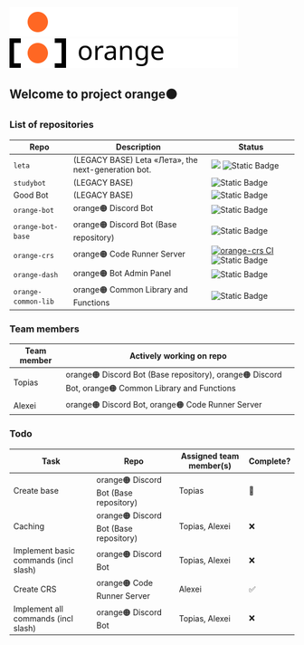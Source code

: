 ![Logo](./images/orange-logo-w.svg#gh-dark-mode-only)
![Logo](./images/orange-logo-b.svg#gh-light-mode-only)

## Welcome to project orange🟠

### List of repositories
| Repo | Description | Status |
| ---- | ----------- | ------ |
| `leta` | (LEGACY BASE) Leta «Лета», the next-generation bot. | ![](https://github.com/Order-332/leta/actions/workflows/main.yml/badge.svg) ![Static Badge](https://img.shields.io/badge/Sunsetting_in_2024-navy) |
| `studybot` | (LEGACY BASE) | ![Static Badge](https://img.shields.io/badge/Archived-orange) |
| Good Bot | (LEGACY BASE) | ![Static Badge](https://img.shields.io/badge/Unknown-grey) |
| `orange-bot` | orange🟠 Discord Bot | ![Static Badge](https://img.shields.io/badge/Early_Development-gold) |
| `orange-bot-base` | orange🟠 Discord Bot (Base repository) | ![Static Badge](https://img.shields.io/badge/Early_Development-gold) |
| `orange-crs` | orange🟠 Code Runner Server | [![orange-crs CI](https://github.com/Order-332/orange-crs/actions/workflows/main.yaml/badge.svg)](https://github.com/Order-332/orange-crs/actions/workflows/main.yaml) ![Static Badge](https://img.shields.io/badge/API_v1-Dev_testing-limegreen) |
| `orange-dash` | orange🟠 Bot Admin Panel | ![Static Badge](https://img.shields.io/badge/Future-purple)  |
| `orange-common-lib` | orange🟠 Common Library and Functions | ![Static Badge](https://img.shields.io/badge/Alpha-limegreen)  |

### Team members
| Team member | Actively working on repo |
| ----------- | ------------------------ |
| Topias | orange🟠 Discord Bot (Base repository), orange🟠 Discord Bot, orange🟠 Common Library and Functions |
| Alexei | orange🟠 Discord Bot, orange🟠 Code Runner Server |

### Todo
| Task | Repo | Assigned team member(s) | Complete? |
| ---- | ---- | ----------------------- | --------- |
| Create base | orange🟠 Discord Bot (Base repository) | Topias | 🚧 |
| Caching | orange🟠 Discord Bot (Base repository) | Topias, Alexei | ❌ |
| Implement basic commands (incl slash) | orange🟠 Discord Bot | Topias, Alexei | ❌ |
| Create CRS | orange🟠 Code Runner Server | Alexei | ✅ |
| Implement all commands (incl slash) | orange🟠 Discord Bot | Topias, Alexei | ❌ |
